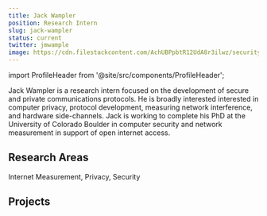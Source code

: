 ```yaml
---
title: Jack Wampler
position: Research Intern
slug: jack-wampler
status: current
twitter: jmwample
image: https://cdn.filestackcontent.com/AchUBPpbtR12UdA8r3ilwz/security=policy:eyJleHBpcnkiOjIyNTQyNjE1OTIsImNhbGwiOlsicmVhZCIsImNvbnZlcnQiXSwiaGFuZGxlIjoiVXlRYTM1OVFPYVJDMkw2V0ZVd3kifQ==,signature:c272d1493e469792c7db632b5f4dfd1d9931c6d3db791d11ccbab79fc351ab23/cache=expiry:max/resize=w:600,h:600,fit:crop,align:faces/rotate=d:exif/UyQa359QOaRC2L6WFUwy
---
```

import ProfileHeader from '@site/src/components/ProfileHeader';

<ProfileHeader slug={frontMatter.slug} />

Jack Wampler is a research intern focused on the development of secure and private communications protocols. He is broadly interested interested in computer privacy, protocol development, measuring network interference, and hardware side-channels. Jack is working to complete his PhD at the University of Colorado Boulder in computer security and network measurement in support of open internet access.

## Research Areas 
Internet Measurement, Privacy, Security

## Projects
